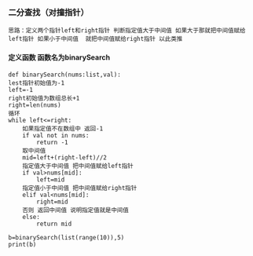 ### 二分查找（对撞指针）
    思路：定义两个指针left和right指针 判断指定值大于中间值 如果大于那就把中间值赋给left指针 如果小于中间值  就把中间值赋给right指针 以此类推
#### 定义函数 函数名为binarySearch
    def binarySearch(nums:list,val):
    lest指针初始值为-1
    left=-1
    right初始值为数组总长+1
    right=len(nums)
    循环
    while left<=right:
        如果指定值不在数组中 返回-1
        if val not in nums:
            return -1
        取中间值
        mid=left+(right-left)//2
        指定值大于中间值 把中间值赋给left指针
        if val>nums[mid]:
            left=mid
        指定值小于中间值 把中间值赋给right指针
        elif val<nums[mid]:
            right=mid
        否则 返回中间值 说明指定值就是中间值
        else:
            return mid

    b=binarySearch(list(range(10)),5)
    print(b)
